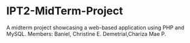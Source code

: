# IPT2-MidTerm-Project
A midterm project showcasing a web-based application using PHP and MySQL. 
Members:
Baniel, Christine E.
Demetrial,Chariza Mae P.


